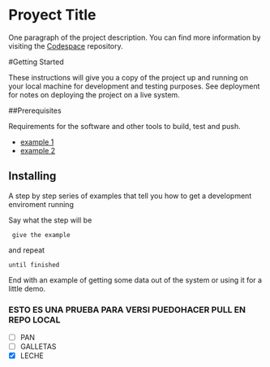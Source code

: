 # Proyect Title

One paragraph of the project description.
You can find more information by visiting the [Codespace](https://github.com/codespace/DiveMax_Installers) repository.

#Getting Started

These instructions will give you a copy of the project up and running on your local machine for development and testing purposes. See deployment for notes on deploying the project on a live system.

##Prerequisites

Requirements for the software and other tools to build, test and push.

- [example 1](https://github.com/topics/software-requirements)
- [example 2](https://github.com/topics/requirements-engineering)
## Installing

A step by step series of examples that tell you how to get a development enviroment running

Say what the step will be

     give the example 
    
and repeat

    until finished

End with an example of getting some data out of the system or using it for a little demo.


 ### ESTO ES UNA PRUEBA PARA VERSI PUEDOHACER PULL EN REPO LOCAL

 - [ ] PAN
 - [ ] GALLETAS
 - [X] LECHE
